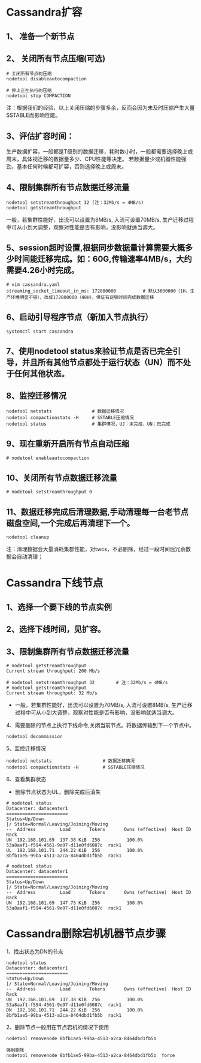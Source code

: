 # Cassandra扩容

## 1、 准备一个新节点

## 2、 关闭所有节点压缩(可选)
```
# 关闭所有节点的压缩
nodetool disableautocompaction

# 停止正在执行的压缩
nodetool stop COMPACTION
```
注：根据我们的经验，以上关闭压缩的步骤多余，反而会因为未及时压缩产生大量SSTABLE而影响性能。
             
## 3、评估扩容时间：
生产数据扩容，一般都是T级别的数据迁移，耗时数小时，一般都需要选择晚上或周末，具体视迁移的数据量多少、CPU性能等决定。 若数据量少或机器性能强劲，基本任何时候都可扩容，否则选择晚上或周末。

## 4、限制集群所有节点数据迁移流量
```
nodetool setstreamthroughput 32 (注：32Mb/s = 4MB/s)
nodetool getstreamthroughput 
```
一般，若集群性能好，出流可以设置为8MB/s, 入流可设置70MB/s,  生产迁移过程中可从小到大调整，观察对性能是否有影响，没影响就适当调大。

## 5、session超时设置,根据同步数据量计算需要大概多少时间能迁移完成。如：60G,传输速率4MB/s，大约需要4.26小时完成。
```
# vim cassandra.yaml
streaming_socket_timeout_in_ms: 172800000          # 默认3600000（1H，生产环境明显不够），改成172800000（48H），保证有足够时间完成数据迁移
```

## 6、启动引导程序节点（新加入节点执行）
```
systemctl start cassandra 
```

## 7、使用nodetool status来验证节点是否已完全引导，并且所有其他节点都处于运行状态（UN）而不处于任何其他状态。

## 8、监控迁移情况
```
nodetool netstats               # 数据迁移情况
nodetool compactionstats -H     # SSTABLE压缩情况
nodetool status                 # 集群情况，UJ：未完成，UN：已完成
```

## 9、现在重新开启所有节点自动压缩
```
# nodetool enableautocompaction
```

## 10、关闭所有节点数据迁移流量
```
# nodetool setstreamthroughput 0
```

## 11、数据迁移完成后清理数据,手动清理每一台老节点磁盘空间,一个完成后再清理下一个。
```
nodetool cleanup
```
注：清理数据会大量消耗集群性能，对twcs，不必删除，经过一段时间后冗余数据会自动清理；

# Cassandra下线节点

## 1、选择一个要下线的节点实例

## 2、选择下线时间，见扩容。

## 3、限制集群所有节点数据迁移流量
```
# nodetool getstreamthroughput
Current stream throughput: 200 Mb/s

# nodetool setstreamthroughput 32        # 注：32Mb/s = 4MB/s
# nodetool getstreamthroughput
Current stream throughput: 32 Mb/s
```
- 一般，若集群性能好，出流可以设置为70MB/s, 入流可设置8MB/s,  生产迁移过程中可从小到大调整，观察对性能是否有影响，没影响就适当调大。

4、需要删除的节点上执行下线命令,关闭当前节点。将数据传输到下一个节点中。
```
nodetool decommission
```

5、监控迁移情况
```
nodetool netstats                   # 数据迁移情况
nodetool compactionstats -H         # SSTABLE压缩情况
```

6、查看集群状态

- 删除节点状态为UL，删除完成后消失
```
# nodetool status
Datacenter: datacenter1
=======================
Status=Up/Down
|/ State=Normal/Leaving/Joining/Moving
--  Address         Load       Tokens       Owns (effective)  Host ID                               Rack
UN  192.168.101.69  137.38 KiB  256          100.0%            53a8aaf1-f594-4561-9e97-d11e0fd6087c  rack1
UL  192.168.101.71  244.22 KiB  256          100.0%            8bfb1ae5-99ba-4513-a2ca-8464dbd1fb5b  rack1

# nodetool status
Datacenter: datacenter1
=======================
Status=Up/Down
|/ State=Normal/Leaving/Joining/Moving
--  Address         Load       Tokens       Owns (effective)  Host ID                               Rack
UN  192.168.101.69  147.75 KiB  256          100.0%            53a8aaf1-f594-4561-9e97-d11e0fd6087c  rack1
```

# Cassandra删除宕机机器节点步骤

1、找出状态为DN的节点
```
nodetool status               
Datacenter: datacenter1
=======================
Status=Up/Down
|/ State=Normal/Leaving/Joining/Moving
--  Address         Load       Tokens       Owns (effective)  Host ID                               Rack
UN  192.168.101.69  137.38 KiB  256          100.0%            53a8aaf1-f594-4561-9e97-d11e0fd6087c  rack1
DN  192.168.101.71  244.22 KiB  256          100.0%            8bfb1ae5-99ba-4513-a2ca-8464dbd1fb5b  rack1
```

2、删除节点一般用在节点宕机的情况下使用
```
nodetool removenode 8bfb1ae5-99ba-4513-a2ca-8464dbd1fb5b

强制删除
nodetool removenode 8bfb1ae5-99ba-4513-a2ca-8464dbd1fb5b  force
```
